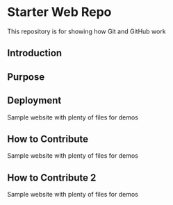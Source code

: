 # Starter Web Repo

This repository is for showing how Git and GitHub work

## Introduction

## Purpose

## Deployment
Sample website with plenty of files for demos

## How to Contribute
Sample website with plenty of files for demos

## How to Contribute 2
Sample website with plenty of files for demos